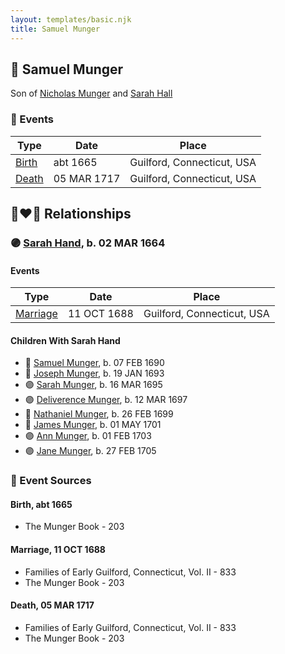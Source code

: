 ```yaml
---
layout: templates/basic.njk
title: Samuel Munger
---
```

## 🔵 Samuel Munger

Son of [Nicholas Munger](/people/4/40603656) and [Sarah Hall](/people/4/42804920)

### 📆 Events

Type | Date | Place
------ | ------ | ------
[Birth](#event-a495713c-2613-4049-b43e-87f6aaf9f544) | abt 1665 | Guilford, Connecticut, USA
[Death](#event-a6a4a422-b4a1-46ed-a403-b7c9e5ff9229) | 05 MAR 1717 | Guilford, Connecticut, USA

## 👩‍❤️‍👨 Relationships

### 🟣 [Sarah Hand](/people/7/75255100), b. 02 MAR 1664

#### Events

Type | Date | Place
------ | ------ | ------
[Marriage](#event-54eb49d9-b7ae-43a6-890b-d58fbb913b2c) | 11 OCT 1688 | Guilford, Connecticut, USA
#### Children With Sarah Hand
* 🔵 [Samuel Munger](/people/6/64239804), b. 07 FEB 1690
* 🔵 [Joseph Munger](/people/8/82274524), b. 19 JAN 1693
* 🟣 [Sarah Munger](/people/2/24642538), b. 16 MAR 1695
* 🟣 [Deliverence Munger](/people/1/16376581), b. 12 MAR 1697
* 🔵 [Nathaniel Munger](/people/9/90245281), b. 26 FEB 1699
* 🔵 [James Munger](/people/7/73707528), b. 01 MAY 1701
* 🟣 [Ann Munger](/people/6/68439647), b. 01 FEB 1703
* 🟣 [Jane Munger](/people/1/1929334), b. 27 FEB 1705
### 📰 Event Sources

#### <a id="event-a495713c-2613-4049-b43e-87f6aaf9f544"></a> Birth, abt 1665
* The Munger Book  - 203

#### <a id="event-54eb49d9-b7ae-43a6-890b-d58fbb913b2c"></a> Marriage, 11 OCT 1688
* Families of Early Guilford, Connecticut, Vol. II  - 833
* The Munger Book  - 203
#### <a id="event-a6a4a422-b4a1-46ed-a403-b7c9e5ff9229"></a> Death, 05 MAR 1717
* Families of Early Guilford, Connecticut, Vol. II  - 833
* The Munger Book  - 203
